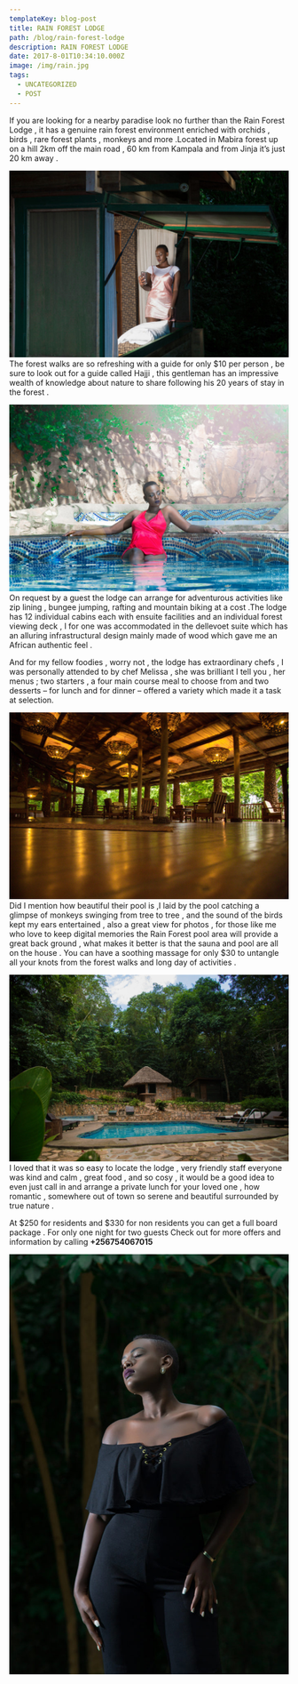 ```yaml
---
templateKey: blog-post
title: RAIN FOREST LODGE
path: /blog/rain-forest-lodge
description: RAIN FOREST LODGE
date: 2017-8-01T10:34:10.000Z
image: /img/rain.jpg
tags:
  - UNCATEGORIZED
  - POST
---
```


If you are looking for a nearby paradise look no further than the Rain Forest Lodge , it has a genuine rain forest environment enriched  with orchids , birds , rare forest plants , monkeys  and more .Located in Mabira forest up on a hill 2km off the main road , 60 km from Kampala and from Jinja  it’s just  20 km away .
<div class="r1">
  <p><img src="./rain32.jpg" alt="rain" />
  The forest walks are so refreshing with a guide for only $10 per person , be sure to look out for a guide called Hajji , this gentleman has an impressive wealth of knowledge about nature to share following his 20 years of stay in the forest .
  </p>
</div>
<div class="r2">
  <p><img  src="./rain.jpg" alt="betty" >
  On request by a guest the lodge can arrange for adventurous activities like zip lining , bungee jumping, rafting and mountain biking at a cost .The lodge has 12 individual cabins each with ensuite facilities and an individual forest viewing deck , I for one was accommodated in the dellevoet suite which has an alluring infrastructural design mainly made of wood which gave me an African authentic feel .
  </p>
   <p>
    And for my fellow foodies , worry not , the lodge has extraordinary chefs , I was personally attended to by chef Melissa , she was brilliant I tell you , her menus ; two starters , a four main course meal  to choose from and two desserts – for lunch and for dinner – offered a variety which made it a  task  at selection.
  </p>
</div>
  <div class="r3">
    <p> <img  src="./rain34.jpg" alt="betty" >
    Did I mention how beautiful their pool is ,I laid by the pool catching a glimpse of monkeys swinging from tree to tree , and the sound of the birds kept my ears entertained , also a great view for photos , for those like me who love to keep digital memories the Rain Forest pool area will provide a great back ground , what makes it better is that the sauna and pool are all on the house . You can have a soothing massage for only $30 to untangle all your knots from the forest walks and long day of activities .
    </p>
  </div>
  <div class="r4">
  <p><img  src="./rain26.jpg" alt="betty">
    I loved that it was so easy to locate the lodge , very friendly staff everyone was kind and calm , great food , and so cosy , it would be a good idea to even just call in and arrange a private lunch for your loved one , how romantic , somewhere out of town so serene  and beautiful surrounded by true nature .
  </p>
  <p>
  At $250 for residents and $330 for non residents you can get a full board package . For only one night for two guests Check out for more offers and information by calling <strong>+256754067015</strong>
  </p>
</div>
<div class="row ex">
  <div class="col">
    <img  src="./rain21.jpg" alt="betty">
  </div>
</div>